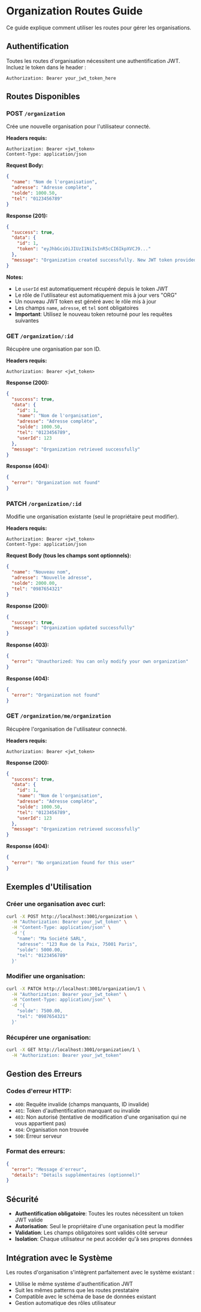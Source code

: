 # Organization Routes Guide

Ce guide explique comment utiliser les routes pour gérer les organisations.

## Authentification

Toutes les routes d'organisation nécessitent une authentification JWT. Incluez le token dans le header :
```
Authorization: Bearer your_jwt_token_here
```

## Routes Disponibles

### POST `/organization`

Crée une nouvelle organisation pour l'utilisateur connecté.

**Headers requis:**
```
Authorization: Bearer <jwt_token>
Content-Type: application/json
```

**Request Body:**
```json
{
  "name": "Nom de l'organisation",
  "adresse": "Adresse complète",
  "solde": 1000.50,
  "tel": "0123456789"
}
```

**Response (201):**
```json
{
  "success": true,
  "data": {
    "id": 1,
    "token": "eyJhbGciOiJIUzI1NiIsInR5cCI6IkpXVCJ9..."
  },
  "message": "Organization created successfully. New JWT token provided with updated role."
}
```

**Notes:**
- Le `userId` est automatiquement récupéré depuis le token JWT
- Le rôle de l'utilisateur est automatiquement mis à jour vers "ORG"
- Un nouveau JWT token est généré avec le rôle mis à jour
- Les champs `name`, `adresse`, et `tel` sont obligatoires
- **Important**: Utilisez le nouveau token retourné pour les requêtes suivantes

### GET `/organization/:id`

Récupère une organisation par son ID.

**Headers requis:**
```
Authorization: Bearer <jwt_token>
```

**Response (200):**
```json
{
  "success": true,
  "data": {
    "id": 1,
    "name": "Nom de l'organisation",
    "adresse": "Adresse complète",
    "solde": 1000.50,
    "tel": "0123456789",
    "userId": 123
  },
  "message": "Organization retrieved successfully"
}
```

**Response (404):**
```json
{
  "error": "Organization not found"
}
```

### PATCH `/organization/:id`

Modifie une organisation existante (seul le propriétaire peut modifier).

**Headers requis:**
```
Authorization: Bearer <jwt_token>
Content-Type: application/json
```

**Request Body (tous les champs sont optionnels):**
```json
{
  "name": "Nouveau nom",
  "adresse": "Nouvelle adresse",
  "solde": 2000.00,
  "tel": "0987654321"
}
```

**Response (200):**
```json
{
  "success": true,
  "message": "Organization updated successfully"
}
```

**Response (403):**
```json
{
  "error": "Unauthorized: You can only modify your own organization"
}
```

**Response (404):**
```json
{
  "error": "Organization not found"
}
```

### GET `/organization/me/organization`

Récupère l'organisation de l'utilisateur connecté.

**Headers requis:**
```
Authorization: Bearer <jwt_token>
```

**Response (200):**
```json
{
  "success": true,
  "data": {
    "id": 1,
    "name": "Nom de l'organisation",
    "adresse": "Adresse complète",
    "solde": 1000.50,
    "tel": "0123456789",
    "userId": 123
  },
  "message": "Organization retrieved successfully"
}
```

**Response (404):**
```json
{
  "error": "No organization found for this user"
}
```

## Exemples d'Utilisation

### Créer une organisation avec curl:
```bash
curl -X POST http://localhost:3001/organization \
  -H "Authorization: Bearer your_jwt_token" \
  -H "Content-Type: application/json" \
  -d '{
    "name": "Ma Société SARL",
    "adresse": "123 Rue de la Paix, 75001 Paris",
    "solde": 5000.00,
    "tel": "0123456789"
  }'
```

### Modifier une organisation:
```bash
curl -X PATCH http://localhost:3001/organization/1 \
  -H "Authorization: Bearer your_jwt_token" \
  -H "Content-Type: application/json" \
  -d '{
    "solde": 7500.00,
    "tel": "0987654321"
  }'
```

### Récupérer une organisation:
```bash
curl -X GET http://localhost:3001/organization/1 \
  -H "Authorization: Bearer your_jwt_token"
```

## Gestion des Erreurs

### Codes d'erreur HTTP:

- `400`: Requête invalide (champs manquants, ID invalide)
- `401`: Token d'authentification manquant ou invalide
- `403`: Non autorisé (tentative de modification d'une organisation qui ne vous appartient pas)
- `404`: Organisation non trouvée
- `500`: Erreur serveur

### Format des erreurs:
```json
{
  "error": "Message d'erreur",
  "details": "Détails supplémentaires (optionnel)"
}
```

## Sécurité

- **Authentification obligatoire**: Toutes les routes nécessitent un token JWT valide
- **Autorisation**: Seul le propriétaire d'une organisation peut la modifier
- **Validation**: Les champs obligatoires sont validés côté serveur
- **Isolation**: Chaque utilisateur ne peut accéder qu'à ses propres données

## Intégration avec le Système

Les routes d'organisation s'intègrent parfaitement avec le système existant :
- Utilise le même système d'authentification JWT
- Suit les mêmes patterns que les routes prestataire
- Compatible avec le schéma de base de données existant
- Gestion automatique des rôles utilisateur 